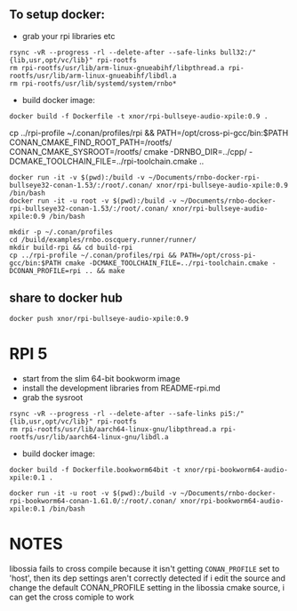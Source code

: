 ## To setup docker:
* grab your rpi libraries etc

```shell
rsync -vR --progress -rl --delete-after --safe-links bull32:/"{lib,usr,opt/vc/lib}" rpi-rootfs
rm rpi-rootfs/usr/lib/arm-linux-gnueabihf/libpthread.a rpi-rootfs/usr/lib/arm-linux-gnueabihf/libdl.a
rm rpi-rootfs/usr/lib/systemd/system/rnbo*
```


* build docker image:

```shell
docker build -f Dockerfile -t xnor/rpi-bullseye-audio-xpile:0.9 .
```

cp ../rpi-profile ~/.conan/profiles/rpi && PATH=/opt/cross-pi-gcc/bin:$PATH CONAN_CMAKE_FIND_ROOT_PATH=/rootfs/ CONAN_CMAKE_SYSROOT=/rootfs/ cmake -DRNBO_DIR=../cpp/ -DCMAKE_TOOLCHAIN_FILE=../rpi-toolchain.cmake ..


```shell
docker run -it -v $(pwd):/build -v ~/Documents/rnbo-docker-rpi-bullseye32-conan-1.53/:/root/.conan/ xnor/rpi-bullseye-audio-xpile:0.9 /bin/bash
docker run -it -u root -v $(pwd):/build -v ~/Documents/rnbo-docker-rpi-bullseye32-conan-1.53/:/root/.conan/ xnor/rpi-bullseye-audio-xpile:0.9 /bin/bash
```

```shell
mkdir -p ~/.conan/profiles
cd /build/examples/rnbo.oscquery.runner/runner/
mkdir build-rpi && cd build-rpi
cp ../rpi-profile ~/.conan/profiles/rpi && PATH=/opt/cross-pi-gcc/bin:$PATH cmake -DCMAKE_TOOLCHAIN_FILE=../rpi-toolchain.cmake -DCONAN_PROFILE=rpi .. && make
```

## share to docker hub
```shell
docker push xnor/rpi-bullseye-audio-xpile:0.9
```

# RPI 5

* start from the slim 64-bit bookworm image
* install the development libraries from README-rpi.md
* grab the sysroot

```shell
rsync -vR --progress -rl --delete-after --safe-links pi5:/"{lib,usr,opt/vc/lib}" rpi-rootfs
rm rpi-rootfs/usr/lib/aarch64-linux-gnu/libpthread.a rpi-rootfs/usr/lib/aarch64-linux-gnu/libdl.a
```

* build docker image:

```shell
docker build -f Dockerfile.bookworm64bit -t xnor/rpi-bookworm64-audio-xpile:0.1 .
```

```
docker run -it -u root -v $(pwd):/build -v ~/Documents/rnbo-docker-rpi-bookworm64-conan-1.61.0/:/root/.conan/ xnor/rpi-bookworm64-audio-xpile:0.1 /bin/bash
```

# NOTES

libossia fails to cross compile because it isn't getting `CONAN_PROFILE` set to 'host', then its dep settings aren't correctly detected
if i edit the source and change the default CONAN_PROFILE setting in the libossia cmake source, i can get the cross comiple to work
